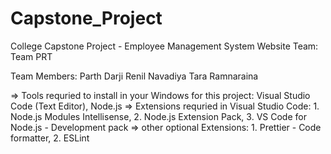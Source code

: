 # Capstone_Project

College Capstone Project - Employee Management System Website
Team: Team PRT

Team Members:
Parth Darji
Renil Navadiya
Tara Ramnaraina

=> Tools requried to install in your Windows for this project: Visual Studio Code (Text Editor), Node.js
=> Extensions requried in Visual Studio Code: 1. Node.js Modules Intellisense, 2. Node.js Extension Pack, 3. VS Code for Node.js - Development pack
=> other optional Extensions: 1. Prettier - Code formatter, 2. ESLint
